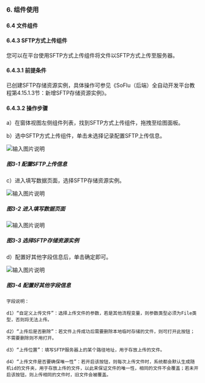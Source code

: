### 6. 组件使用

#### 6.4 文件组件

#### 6.4.3 SFTP方式上传组件

您可以在平台使用SFTP方式上传组件将文件以SFTP方式上传至服务器。

#### 6.4.3.1 前提条件

已创建SFTP存储资源实例，具体操作可参见《SoFlu（后端）全自动开发平台教程第4.15.1.3节：新增SFTP存储资源实例》。

#### 6.4.3.2 操作步骤

a）在窗体视图左侧组件列表，找到SFTP方式上传组件，拖拽至绘图面板。

b）选中SFTP方式上传组件，单击未选择记录配置SFTP上传信息。

![输入图片说明](../../../../images/SoFlu%EF%BC%88%E5%90%8E%E7%AB%AF%EF%BC%89%E5%BC%80%E5%8F%91%E5%B9%B3%E5%8F%B0/1.%20%E6%9C%80%E6%96%B0%E7%89%88%E6%9C%AC%20-%20%E6%9B%B4%E6%96%B0%E6%97%A5%E6%9C%9F%20-%202022.10.08/6.%20%E7%BB%84%E4%BB%B6%E4%BD%BF%E7%94%A8/4.%20%E6%96%87%E4%BB%B6%E7%BB%84%E4%BB%B6/3-1.png)

##### 图3-1 配置SFTP上传信息

c）进入填写数据页面，选择SFTP存储资源实例。

![输入图片说明](../../../../images/SoFlu%EF%BC%88%E5%90%8E%E7%AB%AF%EF%BC%89%E5%BC%80%E5%8F%91%E5%B9%B3%E5%8F%B0/1.%20%E6%9C%80%E6%96%B0%E7%89%88%E6%9C%AC%20-%20%E6%9B%B4%E6%96%B0%E6%97%A5%E6%9C%9F%20-%202022.10.08/6.%20%E7%BB%84%E4%BB%B6%E4%BD%BF%E7%94%A8/4.%20%E6%96%87%E4%BB%B6%E7%BB%84%E4%BB%B6/3-2.png)

##### 图3-2 进入填写数据页面

![输入图片说明](../../../../images/SoFlu%EF%BC%88%E5%90%8E%E7%AB%AF%EF%BC%89%E5%BC%80%E5%8F%91%E5%B9%B3%E5%8F%B0/1.%20%E6%9C%80%E6%96%B0%E7%89%88%E6%9C%AC%20-%20%E6%9B%B4%E6%96%B0%E6%97%A5%E6%9C%9F%20-%202022.10.08/6.%20%E7%BB%84%E4%BB%B6%E4%BD%BF%E7%94%A8/4.%20%E6%96%87%E4%BB%B6%E7%BB%84%E4%BB%B6/3-3.png)

##### 图3-3 选择SFTP存储资源实例

d）配置好其他字段信息后，单击确定即可。

![输入图片说明](../../../../images/SoFlu%EF%BC%88%E5%90%8E%E7%AB%AF%EF%BC%89%E5%BC%80%E5%8F%91%E5%B9%B3%E5%8F%B0/1.%20%E6%9C%80%E6%96%B0%E7%89%88%E6%9C%AC%20-%20%E6%9B%B4%E6%96%B0%E6%97%A5%E6%9C%9F%20-%202022.10.08/6.%20%E7%BB%84%E4%BB%B6%E4%BD%BF%E7%94%A8/4.%20%E6%96%87%E4%BB%B6%E7%BB%84%E4%BB%B6/3-4.png)

##### 图3-4 配置好其他字段信息

```
字段说明：

d1）“自定义上传文件”：选择上传文件的参数，若是其他流程变量，则参数类型必须为File类型，否则将无法上传。

d2）“上传后是否删除”：若文件上传成功后需要删除本地临时存储的文件，则可打开此按钮；不需要删除则不用打开。

d3）“上传位置”：填写SFTP服务器上的某个路径地址，用于存放上传的文件。

d4）“上传文件是否要确保唯一性”：若开启该按钮，则每次上传文件时，系统都会默认生成随机id的文件夹，用于存放上传的文件，以此来保证文件的唯一性，相同的文件不会覆盖；若未开启该按钮，则上传相同的文件时，旧文件会被覆盖。
```
